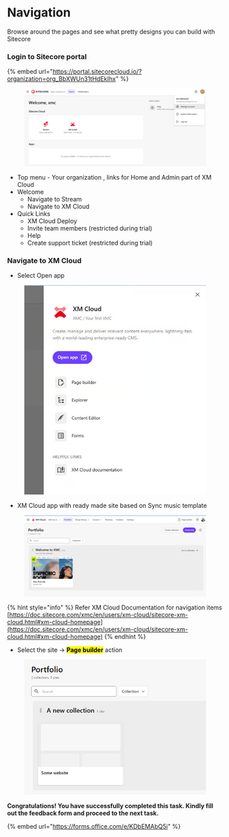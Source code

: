 # Navigation

Browse around the pages and see what pretty designs you can build with Sitecore

### Login to Sitecore portal

{% embed url="https://portal.sitecorecloud.io/?organization=org_BbXWUn31tHdEkIhx" %}

<figure><img src="../.gitbook/assets/image.png" alt=""><figcaption></figcaption></figure>



* Top menu - Your organization , links for Home and Admin part of XM Cloud
* Welcome
  * Navigate to Stream
  * Navigate to XM Cloud
* Quick Links
  * XM Cloud Deploy
  * Invite team members (restricted during trial)
  * Help
  * Create support ticket (restricted during trial)



### Navigate to XM Cloud

* Select Open app

<figure><img src="../.gitbook/assets/image (1) (1).png" alt=""><figcaption></figcaption></figure>

* XM Cloud app with ready made site based on Sync music template

<figure><img src="../.gitbook/assets/image (2) (1).png" alt=""><figcaption></figcaption></figure>

{% hint style="info" %}
Refer XM Cloud Documentation for navigation items [https://doc.sitecore.com/xmc/en/users/xm-cloud/sitecore-xm-cloud.html#xm-cloud-homepage](https://doc.sitecore.com/xmc/en/users/xm-cloud/sitecore-xm-cloud.html#xm-cloud-homepage)
{% endhint %}

* Select the site -> <mark style="color:$success;">**Page builder**</mark> action

<figure><img src="../.gitbook/assets/image (1).png" alt=""><figcaption></figcaption></figure>





**Congratulations! You have successfully completed this task. Kindly fill out the feedback form and proceed to the next task.**

{% embed url="https://forms.office.com/e/KDbEMAbQ5i" %}
